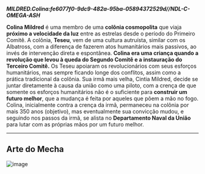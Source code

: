 ***MILDRED.Colina:fe6077f0-9dc9-482a-95ba-05894372529d//NDL-C-OMEGA-ASH***

**Colina Mildred** é uma membro de uma **colônia cosmopolita** que viaja **próximo a velocidade da luz** entre as estrelas desde o período do Primeiro Comitê.
A colônia, **Teseu**, vem de uma cultura autruísta, similar com os Albatross, com a diferença de fazerem atos humanitários mais passivos, ao invés de intervenção direta e espontânea.
**Colina era uma criança quando a revolução que levou à queda do Segundo Comitê e a instauração do Terceiro Comitê.** Os Teseu apoiaram os revolucionários com seus esforços humanitários, mas sempre ficando longe dos conflitos, assim como a prática tradicional da colônia.
Sua irmã mais velha, Cintia Mildred, decide se juntar diretamente à causa da união como uma piloto, com a crença de que somente os esforços humanitários não é o suficiente para **construir um futuro melhor**, que a mudança é feita por aqueles que põem a mão no fogo. 
Colina, inicialmente contra a crença da irmã, permaneceu na colônia por mais 350 anos (objetivo), mas eventualmente sua convicção mudou, e seguindo nos passos da irmã, se alista no **Departamento Naval da União** para lutar com as próprias mãos por um futuro melhor.

---

## Arte do Mecha
![image](/mechs/Troia.png)

